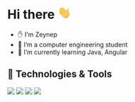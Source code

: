 # Hi there <img src="https://raw.githubusercontent.com/zeynepsl/zeynepsl/master/wave.gif" width="30px">

<!--
**zeynepsl/zeynepsl** is a ✨ _special_ ✨ repository because its `README.md` (this file) appears on your GitHub profile.

baslik: [![Header](https://raw.githubusercontent.com/MartinHeinz/<OWNER>/<OWNER>/readme_header.png "Header")](https://some-url.dev/)
gif ekleme: <img src="https://raw.githubusercontent.com/<OWNER>/<OWNER>/master/<GIF_NAME>.gif" width="30px">
# Hello, folks! <img src="https://raw.githubusercontent.com/zeynepsl/zeynepsl/master/wave.gif" width="30px"> 👋

Here are some ideas to get you started:
- 👯 I’m looking to collaborate on ...
- 🤔 I’m looking for help with ...
- 💬 Ask me about ...
- 📫 How to reach me: ...
- 😄 Pronouns: ...
- ⚡ Fun fact: ...
-->

- ✋ I'm Zeynep
- 🔭 I’m a computer engineering student
- 🌱 I’m currently learning Java, Angular

## 🔧 Technologies & Tools
![](https://img.shields.io/badge/Editor-Eclipse-informational?style=flat&logo=eclipse&logoColor=white&color=2bbc8a)
![](https://img.shields.io/badge/Code-Python-informational?style=flat&logo=python&logoColor=white&color=2bbc8a)
![](https://img.shields.io/badge/Code-Java-informational?style=flat&logo=java&logoColor=white&color=2bbc8a)
![](https://img.shields.io/badge/Code-Angular-informational?style=flat&logo=angular&logoColor=white&color=2bbc8a)

